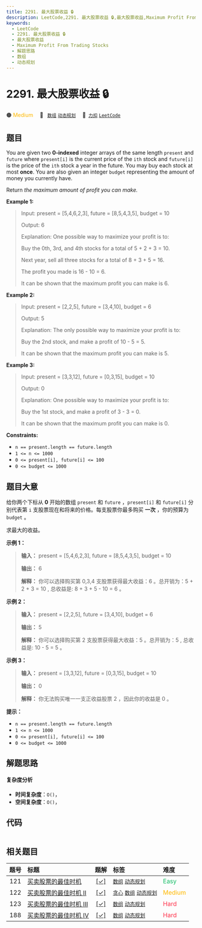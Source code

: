 ```yaml
---
title: 2291. 最大股票收益 🔒
description: LeetCode,2291. 最大股票收益 🔒,最大股票收益,Maximum Profit From Trading Stocks,解题思路,数组,动态规划
keywords:
  - LeetCode
  - 2291. 最大股票收益 🔒
  - 最大股票收益
  - Maximum Profit From Trading Stocks
  - 解题思路
  - 数组
  - 动态规划
---
```


# 2291. 最大股票收益 🔒

🟠 <font color=#ffb800>Medium</font>&emsp; 🔖&ensp; [`数组`](/tag/array.md) [`动态规划`](/tag/dynamic-programming.md)&emsp; 🔗&ensp;[`力扣`](https://leetcode.cn/problems/maximum-profit-from-trading-stocks) [`LeetCode`](https://leetcode.com/problems/maximum-profit-from-trading-stocks)

## 题目

You are given two **0-indexed** integer arrays of the same length `present`
and `future` where `present[i]` is the current price of the `ith` stock and
`future[i]` is the price of the `ith` stock a year in the future. You may buy
each stock at most **once**. You are also given an integer `budget`
representing the amount of money you currently have.

Return _the maximum amount of profit you can make._



**Example 1:**

> Input: present = [5,4,6,2,3], future = [8,5,4,3,5], budget = 10
> 
> Output: 6
> 
> Explanation: One possible way to maximize your profit is to:
> 
> Buy the 0th, 3rd, and 4th stocks for a total of 5 + 2 + 3 = 10.
> 
> Next year, sell all three stocks for a total of 8 + 3 + 5 = 16.
> 
> The profit you made is 16 - 10 = 6.
> 
> It can be shown that the maximum profit you can make is 6.

**Example 2:**

> Input: present = [2,2,5], future = [3,4,10], budget = 6
> 
> Output: 5
> 
> Explanation: The only possible way to maximize your profit is to:
> 
> Buy the 2nd stock, and make a profit of 10 - 5 = 5.
> 
> It can be shown that the maximum profit you can make is 5.

**Example 3:**

> Input: present = [3,3,12], future = [0,3,15], budget = 10
> 
> Output: 0
> 
> Explanation: One possible way to maximize your profit is to:
> 
> Buy the 1st stock, and make a profit of 3 - 3 = 0.
> 
> It can be shown that the maximum profit you can make is 0.

**Constraints:**

  * `n == present.length == future.length`
  * `1 <= n <= 1000`
  * `0 <= present[i], future[i] <= 100`
  * `0 <= budget <= 1000`


## 题目大意

给你两个下标从 **0**  开始的数组 `present` 和 `future` ，`present[i]` 和 `future[i]` 分别代表第
`i` 支股票现在和将来的价格。每支股票你最多购买 **一次** ，你的预算为 `budget` 。

求最大的收益。



**示例 1：**

> 
> 
> 
> 
> 
> **输入：** present = [5,4,6,2,3], future = [8,5,4,3,5], budget = 10
> 
> **输出：** 6
> 
> **解释：** 你可以选择购买第 0,3,4 支股票获得最大收益：6 。总开销为：5 + 2 + 3 = 10 , 总收益是: 8 + 3 + 5 - 10 = 6 。
> 
> 

**示例 2：**

> 
> 
> 
> 
> 
> **输入：** present = [2,2,5], future = [3,4,10], budget = 6
> 
> **输出：** 5
> 
> **解释：** 你可以选择购买第 2 支股票获得最大收益：5 。总开销为：5 , 总收益是: 10 - 5 = 5 。
> 
> 

**示例 3：**

> 
> 
> 
> 
> 
> **输入：** present = [3,3,12], future = [0,3,15], budget = 10
> 
> **输出：** 0
> 
> **解释：** 你无法购买唯一一支正收益股票 2 ，因此你的收益是 0 。
> 
> 



**提示：**

  * `n == present.length == future.length`
  * `1 <= n <= 1000`
  * `0 <= present[i], future[i] <= 100`
  * `0 <= budget <= 1000`


## 解题思路

#### 复杂度分析

- **时间复杂度**：`O()`，
- **空间复杂度**：`O()`，

## 代码

```javascript

```

## 相关题目

<!-- prettier-ignore -->
| 题号 | 标题 | 题解 | 标签 | 难度 |
| :------: | :------ | :------: | :------ | :------ |
| 121 | [买卖股票的最佳时机](https://leetcode.com/problems/best-time-to-buy-and-sell-stock) | [[✓]](/problem/0121.md) |  [`数组`](/tag/array.md) [`动态规划`](/tag/dynamic-programming.md) | <font color=#15bd66>Easy</font> |
| 122 | [买卖股票的最佳时机 II](https://leetcode.com/problems/best-time-to-buy-and-sell-stock-ii) | [[✓]](/problem/0122.md) |  [`贪心`](/tag/greedy.md) [`数组`](/tag/array.md) [`动态规划`](/tag/dynamic-programming.md) | <font color=#ffb800>Medium</font> |
| 123 | [买卖股票的最佳时机 III](https://leetcode.com/problems/best-time-to-buy-and-sell-stock-iii) | [[✓]](/problem/0123.md) |  [`数组`](/tag/array.md) [`动态规划`](/tag/dynamic-programming.md) | <font color=#ff334b>Hard</font> |
| 188 | [买卖股票的最佳时机 IV](https://leetcode.com/problems/best-time-to-buy-and-sell-stock-iv) | [[✓]](/problem/0188.md) |  [`数组`](/tag/array.md) [`动态规划`](/tag/dynamic-programming.md) | <font color=#ff334b>Hard</font> |